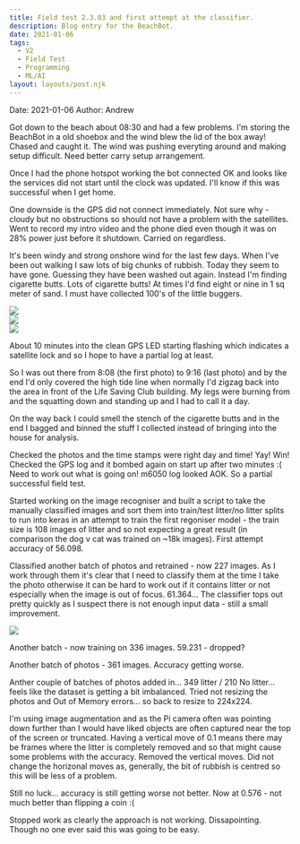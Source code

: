 ```yaml
---
title: Field test 2.3.03 and first attempt at the classifier.
description: Blog entry for the BeachBot.
date: 2021-01-06
tags:
  - V2
  - Field Test
  - Programming
  - ML/AI
layout: layouts/post.njk
---
```

Date: 2021-01-06
Author: Andrew

Got down to the beach about 08:30 and had a few problems. I'm storing the BeachBot in a old shoebox and the wind blew the lid of the box away! Chased and caught it. The wind was pushing everyting around and making setup difficult. Need better carry setup arrangement. 

Once I had the phone hotspot working the bot connected OK and looks like the services did not start until the clock was updated. I'll know if this was successful when I get home.

One downside is the GPS did not connect immediately. Not sure why - cloudy but no obstructions so should not have a problem with the satellites. Went to record my intro video and the phone died even though it was on 28% power just before it shutdown. Carried on regardless.

It's been windy and strong onshore wind for the last few days. When I've been out walking I saw lots of big chunks of rubbish. Today they seem to have gone. Guessing they have been washed out again. Instead I'm finding cigarette butts. Lots of cigarette butts! At times I'd find eight or nine in 1 sq meter of sand. I must have collected 100's of the little buggers. 

<img src="{{ '/img/2021-01-11_cig_01.jpg' | url }}"/>
<BR>
<img src="{{ '/img/2021-01-11_cig_02.jpg' | url }}"/>
<BR>
<img src="{{ '/img/2021-01-11_cig_03.jpg' | url }}"/>

About 10 minutes into the clean GPS LED starting flashing which indicates a satellite lock and so I hope to have a partial log at least.

So I was out there from 8:08 (the first photo) to 9:16 (last photo) and by the end I'd only covered the high tide line when normally I'd zigzag back into the area in front of the Life Saving Club building. My legs were burning from and the squatting down and standing up and I had to call it a day.

On the way back I could smell the stench of the cigarette butts and in the end I bagged and binned the stuff I collected instead of bringing into the house for analysis.

Checked the photos and the time stamps were right day and time! Yay! Win! Checked the GPS log and it bombed again on start up after two minutes :(  Need to work out what is going on! m6050 log looked AOK. So a partial successful field test.

Started working on the image recogniser and built a script to take the manually classified images and sort them into train/test litter/no litter splits to run into keras in an attempt to train the first regoniser model - the train size is 108 images of litter and so not expecting a great result (in comparison the dog v cat was trained on ~18k images). First attempt accuracy of 56.098.

Classified another batch of photos and retrained - now 227 images. As I work through them it's clear that I need to classify them at the time I take the photo otherwise it can be hard to work out if it contains litter or not especially when the image is out of focus. 61.364... The classifier tops out pretty quickly as I suspect there is not enough input data - still a small improvement.

<img src="{{ '/img/2021-01-06_br_classifer_training.png' | url }}"/>

Another batch - now training on 336 images. 59.231 - dropped?

Another batch of photos - 361 images. Accuracy getting worse.

Anther couple of batches of photos added in... 349 litter / 210 No litter... feels like the dataset is getting a bit imbalanced. Tried not resizing the photos and Out of Memory errors... so back to resize to 224x224. 

I'm using image augmentation and as the Pi camera often was pointing down further than I would have liked objects are often captured near the top of the screen or truncated. Having a vertical move of 0.1 means there may be frames where the litter is completely removed and so that might cause some problems with the accuracy. Removed the vertical moves. Did not change the horizonal moves as, generally, the bit of rubbish is centred so this will be less of a problem.

Still no luck... accuracy is still getting worse not better. Now at 0.576 - not much better than flipping a coin :(

Stopped work as clearly the approach is not working. Dissapointing. Though no one ever said this was going to be easy.